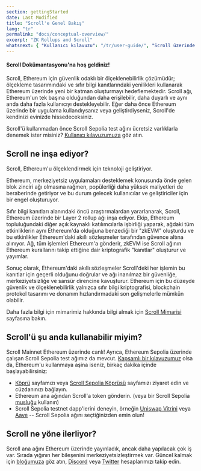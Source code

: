 ```yaml
---
section: gettingStarted
date: Last Modified
title: "Scroll'e Genel Bakış"
lang: "tr"
permalink: "docs/conceptual-overview/"
excerpt: "ZK Rollups and Scroll"
whatsnext: { "Kullanıcı kılavuzu": "/tr/user-guide/", "Scroll üzerinde geliştirmek": "/tr/developers/" }
---
```


#### Scroll Dokümantasyonu'na hoş geldiniz!

Scroll, Ethereum için güvenlik odaklı bir ölçeklenebilirlik çözümüdür; ölçekleme tasarımındaki ve sıfır bilgi kanıtlarındaki yenilikleri kullanarak Ethereum üzerinde yeni bir katman oluşturmayı hedeflemektedir. Scroll ağı, Ethereum'un tek başına olduğundan daha erişilebilir, daha duyarlı ve aynı anda daha fazla kullanıcıyı destekleyebilir. Eğer daha önce Ethereum üzerinde bir uygulama kullandıysanız veya geliştirdiyseniz, Scroll'de kendinizi evinizde hissedeceksiniz.

Scroll'ü kullanmadan önce Scroll Sepolia test ağını ücretsiz varlıklarla denemek ister misiniz? [Kullanıcı kılavuzumuza](/tr/user-guide/) göz atın.

## Scroll ne inşa ediyor?

Scroll, Ethereum'u ölçeklendirmek için teknoloji geliştiriyor.

Ethereum, merkeziyetsiz uygulamaları desteklemek konusunda önde gelen blok zinciri ağı olmasına rağmen, popülerliği daha yüksek maliyetleri de beraberinde getiriyor ve bu durum gelecek kullanıcılar ve geliştiriciler için bir engel oluşturuyor.

Sıfır bilgi kanıtları alanındaki öncü araştırmalardan yararlanarak, Scroll, Ethereum üzerinde bir Layer 2 rollup ağı inşa ediyor. Ekip, Ethereum topluluğundaki diğer açık kaynaklı katılımcılarla işbirliği yaparak, ağdaki tüm etkinliklerin aynı Ethereum'da olduğuna benzediği bir "zkEVM" oluşturdu ve bu etkinlikler Ethereum'daki akıllı sözleşmeler tarafından güvence altına alınıyor. Ağ, tüm işlemleri Ethereum'a gönderir, zkEVM ise Scroll ağının Ethereum kurallarını takip ettiğine dair kriptografik "kanıtlar" oluşturur ve yayımlar.

Sonuç olarak, Ethereum'daki akıllı sözleşmeler Scroll'deki her işlemin bu kanıtlar için geçerli olduğunu doğrular ve ağı inanılmaz bir güvenliğe, merkeziyetsizliğe ve sansür direncine kavuşturur. Ethereum için bu düzeyde güvenlik ve ölçeklenebilirlik yalnızca sıfır bilgi kriptografisi, blockchain protokol tasarımı ve donanım hızlandırmadaki son gelişmelerle mümkün olabilir.

Daha fazla bilgi için mimarimiz hakkında bilgi almak için [Scroll Mimarisi](/tr/technology/) sayfasına bakın.

## Scroll'ü şu anda kullanabilir miyim?

Scroll Mainnet Ethereum üzerinde canlı! Ayrıca, Ethereum Sepolia üzerinde çalışan Scroll Sepolia test ağımız da mevcut. [Kapsamlı bir kılavuzumuz](/tr/user-guide/) olsa da, Ethereum'u kullanmaya aşina iseniz, birkaç dakika içinde başlayabilirsiniz:

- [Köprü](https://scroll.io/bridge) sayfamızı veya [Scroll Sepolia Köprüsü](https://sepolia.scroll.io/bridge) sayfamızı ziyaret edin ve cüzdanınızı bağlayın.
- Ethereum ana ağından Scroll'a token gönderin. (veya bir Scroll Sepolia [musluğu](/tr/user-guide/faucet) kullanın)
- Scroll Sepolia testnet dapp'lerini deneyin, örneğin [Uniswap Vitrini](http://uniswap-showcase.sepolia.scroll.xyz/) veya [Aave](https://app.aave.com/) -- Scroll Sepolia ağını seçtiğinizden emin olun!

## Scroll ne yöne ilerliyor?

Scroll ana ağını Ethereum üzerinde yayınladık, ancak daha yapılacak çok iş var. Sırada yığının her bileşenini merkeziyetsizleştirmek var. Güncel kalmak için [bloğumuza](https://scroll.io/blog) göz atın, [Discord](https://discord.gg/scroll) veya [Twitter](https://twitter.com/scroll_zkp) hesaplarımızı takip edin.
